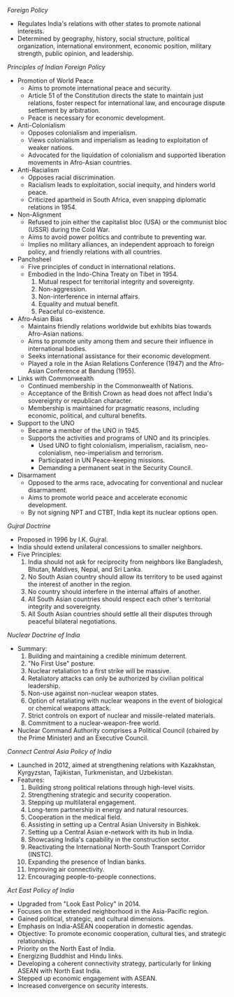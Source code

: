 *Foreign Policy*
- Regulates India's relations with other states to promote national interests.
- Determined by geography, history, social structure, political organization, international environment, economic position, military strength, public opinion, and leadership.

*Principles of Indian Foreign Policy*
- Promotion of World Peace
    - Aims to promote international peace and security.
    - Article 51 of the Constitution directs the state to maintain just relations, foster respect for international law, and encourage dispute settlement by arbitration.
    - Peace is necessary for economic development.
- Anti-Colonialism
    - Opposes colonialism and imperialism.
    - Views colonialism and imperialism as leading to exploitation of weaker nations.
    - Advocated for the liquidation of colonialism and supported liberation movements in Afro-Asian countries.
- Anti-Racialism
    - Opposes racial discrimination.
    - Racialism leads to exploitation, social inequity, and hinders world peace.
    - Criticized apartheid in South Africa, even snapping diplomatic relations in 1954.
- Non-Alignment
    - Refused to join either the capitalist bloc (USA) or the communist bloc (USSR) during the Cold War.
    - Aims to avoid power politics and contribute to preventing war.
    - Implies no military alliances, an independent approach to foreign policy, and friendly relations with all countries.
- Panchsheel
    - Five principles of conduct in international relations.
    - Embodied in the Indo-China Treaty on Tibet in 1954.
        1. Mutual respect for territorial integrity and sovereignty.
        2. Non-aggression.
        3. Non-interference in internal affairs.
        4. Equality and mutual benefit.
        5. Peaceful co-existence.
- Afro-Asian Bias
    - Maintains friendly relations worldwide but exhibits bias towards Afro-Asian nations.
    - Aims to promote unity among them and secure their influence in international bodies.
    - Seeks international assistance for their economic development.
    - Played a role in the Asian Relations Conference (1947) and the Afro-Asian Conference at Bandung (1955).
- Links with Commonwealth
    - Continued membership in the Commonwealth of Nations.
    - Acceptance of the British Crown as head does not affect India's sovereignty or republican character.
    - Membership is maintained for pragmatic reasons, including economic, political, and cultural benefits.
- Support to the UNO
    - Became a member of the UNO in 1945.
    - Supports the activities and programs of UNO and its principles.
        - Used UNO to fight colonialism, imperialism, racialism, neo-colonialism, neo-imperialism and terrorism.
        - Participated in UN Peace-keeping missions.
        - Demanding a permanent seat in the Security Council.
- Disarmament
    - Opposed to the arms race, advocating for conventional and nuclear disarmament.
    - Aims to promote world peace and accelerate economic development.
    - By not signing NPT and CTBT, India kept its nuclear options open.

*Gujral Doctrine*
- Proposed in 1996 by I.K. Gujral.
- India should extend unilateral concessions to smaller neighbors.
- Five Principles:
    1. India should not ask for reciprocity from neighbors like Bangladesh, Bhutan, Maldives, Nepal, and Sri Lanka.
    2. No South Asian country should allow its territory to be used against the interest of another in the region.
    3. No country should interfere in the internal affairs of another.
    4. All South Asian countries should respect each other's territorial integrity and sovereignty.
    5. All South Asian countries should settle all their disputes through peaceful bilateral negotiations.

*Nuclear Doctrine of India*
- Summary:
    1. Building and maintaining a credible minimum deterrent.
    2. "No First Use" posture.
    3. Nuclear retaliation to a first strike will be massive.
    4. Retaliatory attacks can only be authorized by civilian political leadership.
    5. Non-use against non-nuclear weapon states.
    6. Option of retaliating with nuclear weapons in the event of biological or chemical weapons attack.
    7. Strict controls on export of nuclear and missile-related materials.
    8. Commitment to a nuclear-weapon-free world.
- Nuclear Command Authority comprises a Political Council (chaired by the Prime Minister) and an Executive Council.

*Connect Central Asia Policy of India*
- Launched in 2012, aimed at strengthening relations with Kazakhstan, Kyrgyzstan, Tajikistan, Turkmenistan, and Uzbekistan.
- Features:
    1. Building strong political relations through high-level visits.
    2. Strengthening strategic and security cooperation.
    3. Stepping up multilateral engagement.
    4. Long-term partnership in energy and natural resources.
    5. Cooperation in the medical field.
    6. Assisting in setting up a Central Asian University in Bishkek.
    7. Setting up a Central Asian e-network with its hub in India.
    8. Showcasing India's capability in the construction sector.
    9. Reactivating the International North-South Transport Corridor (INSTC).
    10. Expanding the presence of Indian banks.
    11. Improving air connectivity.
    12. Encouraging people-to-people connections.

*Act East Policy of India*
- Upgraded from "Look East Policy" in 2014.
- Focuses on the extended neighborhood in the Asia-Pacific region.
- Gained political, strategic, and cultural dimensions.
- Emphasis on India-ASEAN cooperation in domestic agendas.
- Objective: To promote economic cooperation, cultural ties, and strategic relationships.
- Priority on the North East of India.
- Energizing Buddhist and Hindu links.
- Developing a coherent connectivity strategy, particularly for linking ASEAN with North East India.
- Stepped up economic engagement with ASEAN.
- Increased convergence on security interests.
